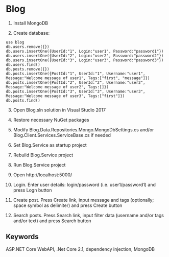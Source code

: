 # Blog

1. Install MongoDB

2. Create database:
```
use blog
db.users.remove({})
db.users.insertOne({UserId:"1", Login:"user1", Password:"password1"})
db.users.insertOne({UserId:"2", Login:"user2", Password:"password2"})
db.users.insertOne({UserId:"3", Login:"user3", Password:"password3"})
db.users.find()
db.posts.remove({})
db.posts.insertOne({PostId:"1", UserId:"1", Username:"user1", Message:"Welcome message of user1", Tags:["first", "message"]})
db.posts.insertOne({PostId:"2", UserId:"2", Username:"user2", Message:"Welcome message of user2", Tags:[]})
db.posts.insertOne({PostId:"3", UserId:"3", Username:"user3", Message:"Welcome message of user3", Tags:["first"]})
db.posts.find()
```

3. Open Blog.sln solution in Visual Studio 2017

4. Restore necessary NuGet packages

5. Modify Blog.Data.Repositories.Mongo.MongoDbSettings.cs and/or Blog.Client.Services.ServiceBase.cs if needed

6. Set Blog.Service as startup project

7. Rebuild Blog.Service project

8. Run Blog.Service project


9. Open http://localhost:5000/

10. Login. Enter user details: login/password (i.e. user1/password1) and press Logn button

11. Create post. Press Create link, input message and tags (optionally; space symbol as delimiter) and press Create button

12. Search posts. Press Search link, input filter data (username and/or tags and/or text) and press Search button


Keywords
-
ASP.NET Core WebAPI, .Net Core 2.1, dependency injection, MongoDB